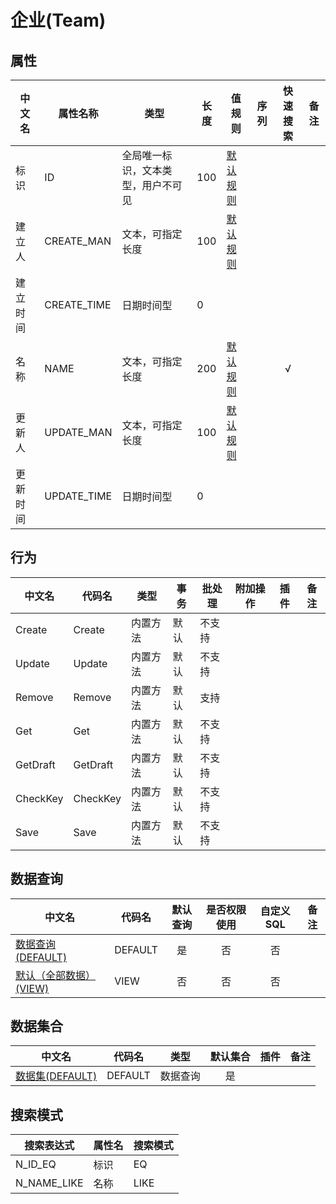 # 企业(Team)  <!-- {docsify-ignore-all} -->



## 属性
|    中文名 | 属性名称           | 类型     | 长度     |值规则   |  序列     | 快速搜索     |  备注  |
| --------   |------------| -----  | -----  | ----- | -----  | :---:   |  -------- |
|标识|ID|全局唯一标识，文本类型，用户不可见|100|[默认规则](module/Base/Team/value_rule/Id#default)||||
|建立人|CREATE_MAN|文本，可指定长度|100|[默认规则](module/Base/Team/value_rule/Create_man#default)||||
|建立时间|CREATE_TIME|日期时间型|0|||||
|名称|NAME|文本，可指定长度|200|[默认规则](module/Base/Team/value_rule/Name#default)||√||
|更新人|UPDATE_MAN|文本，可指定长度|100|[默认规则](module/Base/Team/value_rule/Update_man#default)||||
|更新时间|UPDATE_TIME|日期时间型|0|||||


## 行为
| 中文名    | 代码名    | 类型    | 事务   | 批处理   | 附加操作  | 插件    |  备注  |
| -------- |---------- |----------- |------------|----------|---------| ----- | ----- |
|Create|Create|内置方法|默认|不支持||||
|Update|Update|内置方法|默认|不支持||||
|Remove|Remove|内置方法|默认|支持||||
|Get|Get|内置方法|默认|不支持||||
|GetDraft|GetDraft|内置方法|默认|不支持||||
|CheckKey|CheckKey|内置方法|默认|不支持||||
|Save|Save|内置方法|默认|不支持||||




## 数据查询
| 中文名    | 代码名    | 默认查询 | 是否权限使用 | 自定义SQL |  备注|
| --------  | --------   | :---:  | :---:  | :---:  |----- |
|[数据查询(DEFAULT)](module/Base/Team/query/Default)|DEFAULT|是|否 |否 ||
|[默认（全部数据）(VIEW)](module/Base/Team/query/View)|VIEW|否|否 |否 ||


## 数据集合
| 中文名  | 代码名  | 类型 | 默认集合 |   插件|   备注|
| --------  | --------   | --------   | :---:   | ----- |----- |
|[数据集(DEFAULT)](module/Base/Team/dataset/Default)|DEFAULT|数据查询|是|||




## 搜索模式
|   搜索表达式   |    属性名    |    搜索模式        |
| -------- |------------|------------|
|N_ID_EQ|标识|EQ|
|N_NAME_LIKE|名称|LIKE|




